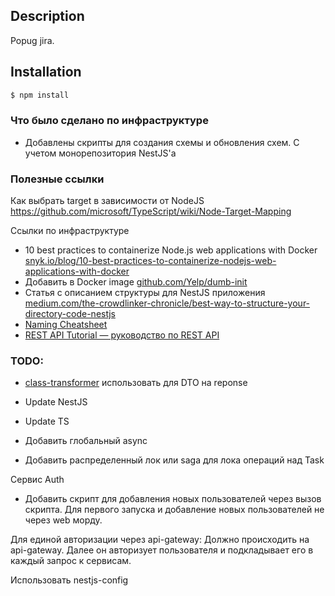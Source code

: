 ## Description

Popug jira.

## Installation

```bash
$ npm install
```

### Что было сделано по инфраструктуре

- Добавлены скрипты для создания схемы и обновления схем. С учетом монорепозитория NestJS'а

### Полезные ссылки

Как выбрать target в зависимости от NodeJS https://github.com/microsoft/TypeScript/wiki/Node-Target-Mapping

Ссылки по инфраструктуре

- 10 best practices to containerize Node.js web applications with
  Docker [snyk.io/blog/10-best-practices-to-containerize-nodejs-web-applications-with-docker](https://snyk.io/blog/10-best-practices-to-containerize-nodejs-web-applications-with-docker/)
- Добавить в Docker image [github.com/Yelp/dumb-init](https://github.com/Yelp/dumb-init)
- Статья с описанием структуры для NestJS
  приложения [medium.com/the-crowdlinker-chronicle/best-way-to-structure-your-directory-code-nestjs](https://medium.com/the-crowdlinker-chronicle/best-way-to-structure-your-directory-code-nestjs-a06c7a641401)
- [Naming Cheatsheet](https://github.com/kettanaito/naming-cheatsheet#naming-functions)
- [REST API Tutorial — руководство по REST API](https://restapitutorial.ru)


### TODO:
- [class-transformer](https://github.com/typestack/class-transformer) использовать для DTO на reponse

- Update NestJS
- Update TS
- Добавить глобальный async
- Добавить распределенный лок или saga для лока операций над Task

Сервис Auth
- Добавить скрипт для добавления новых пользователей через вызов скрипта. Для первого запуска и добавление новых пользователей не через web морду.

Для единой авторизации через api-gateway:
Должно происходить на api-gateway. Далее он авторизует пользователя и подкладывает его в каждый запрос к сервисам.

Использовать nestjs-config
